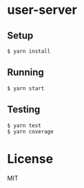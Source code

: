 # user-server

## Setup

```
$ yarn install
```

## Running

```
$ yarn start
```

## Testing

```
$ yarn test
$ yarn coverage
```

# License

MIT
